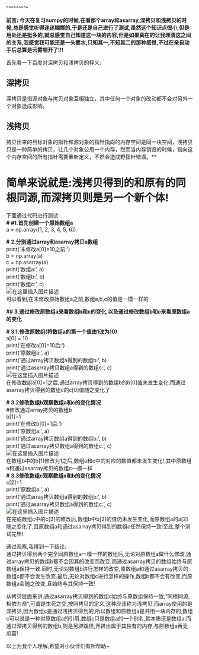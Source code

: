 
<BlogInfo title="从numpy中学习深度拷贝和浅拷贝" author="白日梦想猿" pv=0 read_times=0 pre_cost_time=102 category="杂谈" tag_list="['浅拷贝', '深拷贝', 'numpy']" create_time="2021.08.19 18:48:35.508160" update_time="2021.08.19 19:56:19" />

^^^^^^^^^
<p></p><p><strong>前言: 今天在复习numpy的时候,在看那个array和asarray,深拷贝和浅拷贝的时候,总是感觉听得迷迷糊糊的,于是还是自己进行了测试,虽然这个知识点很小,但是用处还是挺多的,就总感觉自己知道这一块的内容,但是如果真在的让我理清这之间的关系,我感觉我可能还是一头雾水,只知其一,不知其二的那种感觉,不过在亲自动手后总算是云雾顿开了!!!</strong></p><p></p><p></p><p>首先看一下百度对深拷贝和浅拷贝的释义:</p><p></p><p></p><h2><a></a><strong>深拷贝</strong></h2><p></p><p></p><p>深拷贝是指源对象与拷贝对象互相独立，其中任何一个对象的改动都不会对另外一个对象造成影响。</p><p></p><p></p><h2><a></a><strong>浅拷贝</strong></h2><p></p><p></p><p>拷贝出来的目标对象的指针和源对象的指针指向的内存空间是同一块空间，浅拷贝只是一种简单的拷贝，让几个对象公用一个内存，然而当内存销毁的时候，指向这个内存空间的所有指针需要重新定义，不然会造成野指针错误。**</p><p></p><p></p><h1><a></a><strong>简单来说就是:浅拷贝得到的和原有的同根同源,而深拷贝则是另一个新个体!</strong></h1><p></p><p></p><p>下面通过代码进行测试:<br><strong># #1.首先创建一个原始数组a</strong><br>a = np.array([1, 2, 3, 4, 5, 6])</p><p></p><p></p><p><strong># 2.分别通过array和asarray拷贝a数组</strong><br>print(‘未修改a[0]=10之前:’)<br>b = np.array(a)<br>c = np.asarray(a)<br>print(‘数组a:’, a)<br>print(‘数组b:’, b)<br>print(‘数组c:’, c)<br><img src="https://img-blog.csdnimg.cn/faf1d7e989bf431fb1929c23e9c3d673.png?x-oss-process=image/watermark,type_ZmFuZ3poZW5naGVpdGk,shadow_10,text_aHR0cHM6Ly9ibG9nLmNzZG4ubmV0L21heF9MTEw=,size_16,color_FFFFFF,t_70" alt="在这里插入图片描述"><br>可以看到,在未修改原始数组a之前,数组a,b,c的值是一模一样的</p><p></p><p></p><p><strong>##&nbsp;<strong>3.通过修改原数组a来看数组b和c的变化,以及通过修改数组b和c来看原数组a的变化</strong></strong></p><p></p><p></p><p><strong># 3.1.修改原数组(将数组a的第一个值由1改为10)</strong><br>a[0] = 10<br>print(‘在修改a[0]=10后:’)<br>print(‘原数组a:’, a)<br>print(‘通过array拷贝数组a得到的数组b:’, b)<br>print(‘通过asarray拷贝数组a得到的数组c:’, c)<br><img src="https://img-blog.csdnimg.cn/e9e98286163d4dfc9a8eaaf9f8ffc7cb.png?x-oss-process=image/watermark,type_ZmFuZ3poZW5naGVpdGk,shadow_10,text_aHR0cHM6Ly9ibG9nLmNzZG4ubmV0L21heF9MTEw=,size_16,color_FFFFFF,t_70" alt="在这里插入图片描述"><br>在修改数组a[0]=1之后,通过array拷贝得到的数组b的b[0]值未发生变化,而通过asarray拷贝得到的数组c的c[0]值随之变化了</p><p></p><p></p><p><strong># 3.2修改数组b观察数组a和c的变化情况</strong><br>#修改通过array拷贝的数组b<br>b[1]=1<br>print(‘在修改b[0]=1后:’)<br>print(‘原数组a:’, a)<br>print(‘通过array拷贝数组a得到的数组b:’, b)<br>print(‘通过asarray拷贝数组a得到的数组c:’, c)<br><img src="https://img-blog.csdnimg.cn/d539aac4cc0445ab9ccf9827fdec5443.png?x-oss-process=image/watermark,type_ZmFuZ3poZW5naGVpdGk,shadow_10,text_aHR0cHM6Ly9ibG9nLmNzZG4ubmV0L21heF9MTEw=,size_16,color_FFFFFF,t_70" alt="在这里插入图片描述"><br>在数组b中的b[1]修改为1之后,数组a和c中的对应的数值都未发生变化!,其中原数组a和通过asarray拷贝的数组c一模一样<br><strong># 3.3修改数组c观察数组a和b的变化情况</strong><br>c[2]=1<br>print(‘原数组a:’, a)<br>print(‘通过array拷贝数组a得到的数组b:’, b)<br>print(‘通过asarray拷贝数组a得到的数组c:’, c)<br><img src="https://img-blog.csdnimg.cn/7b8cd532ad334db3beef5dbedb290115.png?x-oss-process=image/watermark,type_ZmFuZ3poZW5naGVpdGk,shadow_10,text_aHR0cHM6Ly9ibG9nLmNzZG4ubmV0L21heF9MTEw=,size_16,color_FFFFFF,t_70" alt="在这里插入图片描述"><br>在完成数组c中的c[2]的修改后,数组b中b[2]的值仍未发生变化,而原数组a的a[2]随之变化了,且原数组a和通过asarray拷贝得到的数组c任然保持一致!至此,整个测试完毕!</p><p></p><p></p><p>通过观察,我得到一下结论:<br>通过拷贝得到两个完全同原数组a一模一样的数组后,无论对原数组a做什么修改,通过array拷贝的数组b都不会因其的改变而改变;而通过asarray拷贝的数组始终与原数组a保持一致.同时,无论对数组b进行怎样的改变,原数组a和通过asarray拷贝的数组c都不会发生改变.最后,无论对数组c进行怎样的操作,数组b都不会有改变,而原数组a会随之改变,且始终与其保持一致!</p><p></p><p></p><p>从拷贝层面来讲,通过asarray拷贝得到的数组c始终与原数组保持一致,“同根同源,相依为命”,可谓是生死之交,按照拷贝的定义,这种应该称为浅拷贝,而array使用的是深拷贝,因为数组c是通过浅拷贝得到的,所以数组和原数组a是共用一块内存的,数组c可以说是一种对原数组a的引用,数组c只是数组a的一个别名,其本质还是数组a;而通过深拷贝得到的数组b,则是另辟蹊径,开辟出属于其独有的内存,与原数组a再无瓜葛!</p><p></p><p></p><p data-we-empty-p=""><p></p></p><p>以上为我个人理解,希望对小伙伴们有所帮助~</p>
